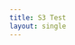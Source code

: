 ```yaml
---
title: S3 Test
layout: single
---
```


<center>
<div id="id1" style="width:500px; height:350px">
</div>
</center>



<script src="https://root.cern/js/dev/scripts/JSRootCore.js" type="text/javascript"></script>
<script type='text/javascript'> JSROOT.OpenFile("{{'/manual/graphics/graphics.root' | relative_url}}", function(file) {
file.ReadObject("func1", function(obj) {JSROOT.draw("id1", obj, "");});});</script>

